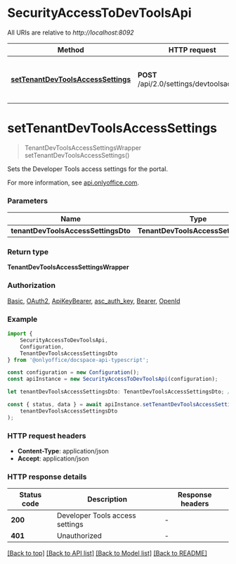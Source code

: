 # SecurityAccessToDevToolsApi

All URIs are relative to *http://localhost:8092*

|Method | HTTP request | Description|
|------------- | ------------- | -------------|
|[**setTenantDevToolsAccessSettings**](#settenantdevtoolsaccesssettings) | **POST** /api/2.0/settings/devtoolsaccess | Set the Developer Tools access settings|

# **setTenantDevToolsAccessSettings**
> TenantDevToolsAccessSettingsWrapper setTenantDevToolsAccessSettings()

Sets the Developer Tools access settings for the portal.

For more information, see [api.onlyoffice.com](https://api.onlyoffice.com/docspace/api-backend/usage-api/set-tenant-dev-tools-access-settings/).

### Parameters

|Name | Type | Description  | Notes|
|------------- | ------------- | ------------- | -------------|
| **tenantDevToolsAccessSettingsDto** | **TenantDevToolsAccessSettingsDto**|  | |


### Return type

**TenantDevToolsAccessSettingsWrapper**

### Authorization

[Basic](../README.md#Basic), [OAuth2](../README.md#OAuth2), [ApiKeyBearer](../README.md#ApiKeyBearer), [asc_auth_key](../README.md#asc_auth_key), [Bearer](../README.md#Bearer), [OpenId](../README.md#OpenId)

### Example

```typescript
import {
    SecurityAccessToDevToolsApi,
    Configuration,
    TenantDevToolsAccessSettingsDto
} from '@onlyoffice/docspace-api-typescript';

const configuration = new Configuration();
const apiInstance = new SecurityAccessToDevToolsApi(configuration);

let tenantDevToolsAccessSettingsDto: TenantDevToolsAccessSettingsDto; // (optional)

const { status, data } = await apiInstance.setTenantDevToolsAccessSettings(
    tenantDevToolsAccessSettingsDto
);
```

### HTTP request headers

 - **Content-Type**: application/json
 - **Accept**: application/json


### HTTP response details
| Status code | Description | Response headers |
|-------------|-------------|------------------|
|**200** | Developer Tools access settings |  -  |
|**401** | Unauthorized |  -  |

[[Back to top]](#) [[Back to API list]](../README.md#documentation-for-api-endpoints) [[Back to Model list]](../README.md#documentation-for-models) [[Back to README]](../README.md)

